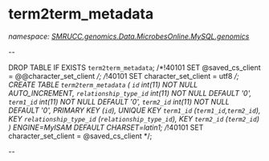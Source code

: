 ﻿# term2term_metadata
_namespace: [SMRUCC.genomics.Data.MicrobesOnline.MySQL.genomics](./index.md)_

--
 
 DROP TABLE IF EXISTS `term2term_metadata`;
 /*!40101 SET @saved_cs_client = @@character_set_client */;
 /*!40101 SET character_set_client = utf8 */;
 CREATE TABLE `term2term_metadata` (
 `id` int(11) NOT NULL AUTO_INCREMENT,
 `relationship_type_id` int(11) NOT NULL DEFAULT '0',
 `term1_id` int(11) NOT NULL DEFAULT '0',
 `term2_id` int(11) NOT NULL DEFAULT '0',
 PRIMARY KEY (`id`),
 UNIQUE KEY `term1_id` (`term1_id`,`term2_id`),
 KEY `relationship_type_id` (`relationship_type_id`),
 KEY `term2_id` (`term2_id`)
 ) ENGINE=MyISAM DEFAULT CHARSET=latin1;
 /*!40101 SET character_set_client = @saved_cs_client */;
 
 --




